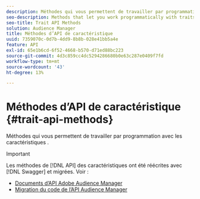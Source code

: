 ```yaml
---
description: Méthodes qui vous permettent de travailler par programmation avec les caractéristiques .
seo-description: Methods that let you work programmatically with traits.
seo-title: Trait API Methods
solution: Audience Manager
title: Méthodes d’API de caractéristique
uuid: 7359070c-0d7b-4dd9-8b8b-028e41bb5a4e
feature: API
exl-id: 65e1b6cd-6f52-4668-b570-d71ed88bc223
source-git-commit: 4d3c859cc4dc5294286680b0e63c287e0409f7fd
workflow-type: tm+mt
source-wordcount: '43'
ht-degree: 13%

---
```


# Méthodes d’API de caractéristique {#trait-api-methods}

Méthodes qui vous permettent de travailler par programmation avec les caractéristiques .

>[!IMPORTANT]
>
>Les méthodes de [!DNL API] des caractéristiques ont été réécrites avec [!DNL Swagger] et migrées. Voir :
>
>* [Documents d’API Adobe Audience Manager](https://bank.demdex.com/portal/swagger/index.html)
>* [Migration du code de l’API Audience Manager](../../api/api-swagger-migration.md)
